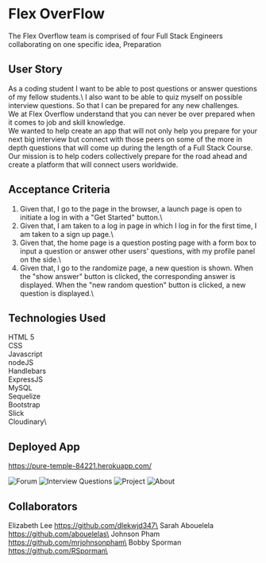 # Flex OverFlow

The Flex Overflow team is comprised of four Full Stack Engineers collaborating on one specific idea, Preparation

## User Story
As a coding student I want to be able to post questions or answer questions of my fellow students.\ I also want to be able to quiz myself on possible interview questions. So that I can be prepared for any new challenges.\
We at Flex Overflow understand that you can never be over prepared when it comes to job and skill knowledge.\
We wanted to help create an app that will not only help you prepare for your next big interview but connect with those peers on some of the more in depth questions that will come up during the length of a Full Stack Course. \
Our mission is to help coders collectively prepare for the road ahead and create a platform that will connect users worldwide.

## Acceptance Criteria 

1. Given that, I go to the page in the browser, a launch page is open to initiate a log in with a "Get Started" button.\
2. Given that, I am taken to a log in page in which I log in for the first time, I am taken to a sign up page.\
3. Given that, the home page is a question posting page with a form box to input a question or answer other users' questions, with my profile panel on the side.\
4. Given that, I go to the randomize page, a new question is shown. When the "show answer" button is clicked, the corresponding answer is displayed. When the "new random question" button is clicked, a new question is displayed.\

## Technologies Used

HTML 5\
CSS\
Javascript\
nodeJS\
Handlebars\
ExpressJS\
MySQL\
Sequelize\
Bootstrap\
Slick\
Cloudinary\

## Deployed App
https://pure-temple-84221.herokuapp.com/

![Forum](https://github.com/dlekwjd347/Project-2-2020/blob/master/public/images/ForumPage.JPG)
![Interview Questions](https://github.com/dlekwjd347/Project-2-2020/blob/master/public/images/InterviewQPage.JPG)
![Project](https://github.com/dlekwjd347/Project-2-2020/blob/master/public/images/ProjectPage.JPG)
![About](https://github.com/dlekwjd347/Project-2-2020/blob/master/public/images/AboutPage.JPG)



## Collaborators 
Elizabeth Lee https://github.com/dlekwjd347\
Sarah Abouelela https://github.com/abouelelas\
Johnson Pham https://github.com/mrjohnsonpham\
Bobby Sporman https://github.com/RSporman\

